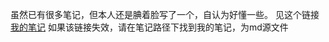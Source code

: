 虽然已有很多笔记，但本人还是腆着脸写了一个，自认为好懂一些。
见这个链接[我的笔记](https://ivanqiu.notion.site/76264fa86de748a6b45bb1b34fe6bc2e)
如果该链接失效，请在笔记路径下找到我的笔记，为md源文件